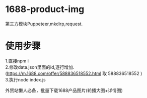 # 1688-product-img

第三方模块Puppeteer,mkdirp,request.

# 使用步骤
1.直接npm i</br>
2.修改data.json里面的id,逐行增加.(https://m.1688.com/offer/588836518552.html 取 588836518552 )<br/>
3.执行node index.js

外贸站懒人必备，批量下载1688产品图片(轮播大图+详情图)
